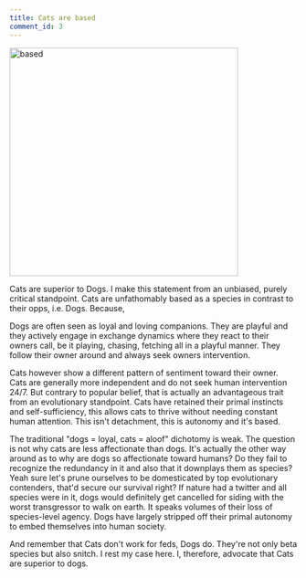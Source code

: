 ```yaml
---
title: Cats are based
comment_id: 3
---
```


<img src="https://i.imgur.com/IVDsrhp.jpeg" alt="based" width="400">

Cats are superior to Dogs. I make this statement from an unbiased, purely critical standpoint. Cats are unfathomably based as a species in contrast to their opps, i.e. Dogs.
Because,

Dogs are often seen as loyal and loving companions. They are playful and they actively engage in exchange dynamics where they react to their owners call, be it playing, chasing, fetching all in a playful manner. They follow their owner around and always seek owners intervention. 

Cats however show a different pattern of sentiment toward their owner. Cats are generally more independent and do not seek human intervention 24/7. But contrary to popular belief, that is actually an advantageous trait from an evolutionary standpoint. Cats have retained their primal instincts and self-sufficiency, this allows cats to thrive without needing constant human attention. This isn't detachment, this is autonomy and it's based. 

The traditional "dogs = loyal, cats = aloof" dichotomy is weak. The question is not why cats are less affectionate than dogs. It's actually the other way around as to why are dogs so affectionate toward humans? Do they fail to recognize the redundancy in it and also that it downplays them as species? Yeah sure let's prune ourselves to be domesticated by top evolutionary contenders, that'd secure our survival right? If nature had a twitter and all species were in it, dogs would definitely get cancelled for siding with the worst transgressor to walk on earth. It speaks volumes of their loss of species-level agency. Dogs have largely stripped off their primal autonomy to embed themselves into human society. 

And remember that Cats don't work for feds, Dogs do. They're not only beta species but also snitch. I rest my case here. I, therefore, advocate that Cats are superior to dogs.
